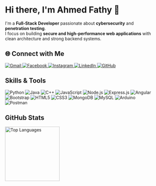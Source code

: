 # Hi there, I'm Ahmed Fathy 👋

I'm a **Full-Stack Developer** passionate about **cybersecurity** and **penetration testing**.  
I focus on building **secure and high-performance web applications** with clean architecture and strong backend systems.

## 🌐 Connect with Me
<p>
<a href="mailto:ahmedfathyahmedsaber@gmail.com">
  <img src="https://img.shields.io/badge/-Gmail-D14836?style=flat&logo=gmail&logoColor=white" alt="Gmail">
</a>
<a href="https://www.facebook.com/ahmed.fathy.968528?locale=ar_AR">
  <img src="https://img.shields.io/badge/-Facebook-1877F2?style=flat&logo=facebook&logoColor=white" alt="Facebook">
</a>
<a href="https://www.instagram.com/ahmed_fathy_9/">
  <img src="https://img.shields.io/badge/-Instagram-E4405F?style=flat&logo=instagram&logoColor=white" alt="Instagram">
</a>
<a href="https://www.linkedin.com/in/ahmed-fathy-790a3b307/">
  <img src="https://img.shields.io/badge/-LinkedIn-0A66C2?style=flat&logo=linkedin&logoColor=white" alt="LinkedIn">
</a>
<a href="https://github.com/ahmedfathy24">
  <img src="https://img.shields.io/badge/-GitHub-181717?style=flat&logo=github&logoColor=white" alt="GitHub">
</a>
</p>


##  Skills & Tools
<p>
  <img src="https://img.shields.io/badge/Python-3776AB?style=for-the-badge&logo=python&logoColor=white" alt="Python"/>
  <img src="https://img.shields.io/badge/Java-007396?style=for-the-badge&logo=java&logoColor=white" alt="Java"/>
  <img src="https://img.shields.io/badge/C++-00599C?style=for-the-badge&logo=cplusplus&logoColor=white" alt="C++"/>
  <img src="https://img.shields.io/badge/JavaScript-F7DF1E?style=for-the-badge&logo=javascript&logoColor=black" alt="JavaScript"/>
  <img src="https://img.shields.io/badge/Node.js-339933?style=for-the-badge&logo=nodedotjs&logoColor=white" alt="Node.js"/>
  <img src="https://img.shields.io/badge/Express.js-000000?style=for-the-badge&logo=express&logoColor=white" alt="Express.js"/>
  <img src="https://img.shields.io/badge/Angular-DD0031?style=for-the-badge&logo=angular&logoColor=white" alt="Angular"/>
  <img src="https://img.shields.io/badge/Bootstrap-7952B3?style=for-the-badge&logo=bootstrap&logoColor=white" alt="Bootstrap"/>
  <img src="https://img.shields.io/badge/HTML5-E34F26?style=for-the-badge&logo=html5&logoColor=white" alt="HTML5"/>
  <img src="https://img.shields.io/badge/CSS3-1572B6?style=for-the-badge&logo=css3&logoColor=white" alt="CSS3"/>
  <img src="https://img.shields.io/badge/MongoDB-47A248?style=for-the-badge&logo=mongodb&logoColor=white" alt="MongoDB"/>
  <img src="https://img.shields.io/badge/MySQL-4479A1?style=for-the-badge&logo=mysql&logoColor=white" alt="MySQL"/>
  <img src="https://img.shields.io/badge/Arduino-00979D?style=for-the-badge&logo=arduino&logoColor=white" alt="Arduino"/>
  <img src="https://img.shields.io/badge/Postman-FF6C37?style=for-the-badge&logo=postman&logoColor=white" alt="Postman"/>
</p>


##  GitHub Stats
  <img src="https://github-readme-stats.vercel.app/api/top-langs/?username=ahmedfathy24&layout=compact&theme=tokyonight&count_private=true" alt="Top Languages" height="180"/>
